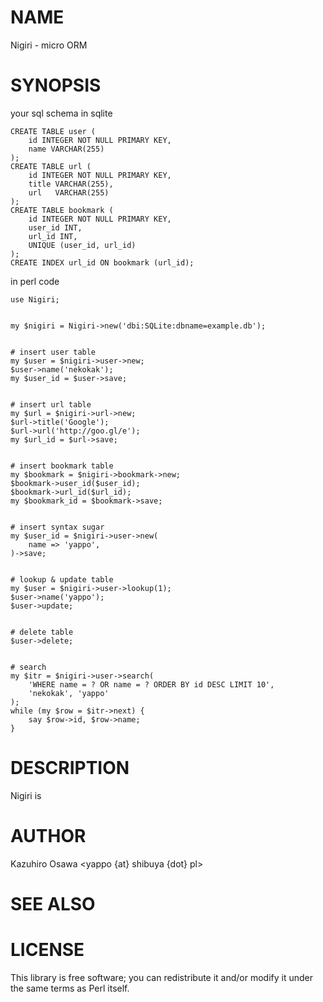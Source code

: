 # NAME

Nigiri - micro ORM

# SYNOPSIS

your sql schema in sqlite

    CREATE TABLE user (
        id INTEGER NOT NULL PRIMARY KEY,
        name VARCHAR(255)
    );
    CREATE TABLE url (
        id INTEGER NOT NULL PRIMARY KEY,
        title VARCHAR(255),
        url   VARCHAR(255)
    );
    CREATE TABLE bookmark (
        id INTEGER NOT NULL PRIMARY KEY,
        user_id INT,
        url_id INT,
        UNIQUE (user_id, url_id)
    );
    CREATE INDEX url_id ON bookmark (url_id);

in perl code

    use Nigiri;
    

    my $nigiri = Nigiri->new('dbi:SQLite:dbname=example.db');
    

    # insert user table
    my $user = $nigiri->user->new;
    $user->name('nekokak');
    my $user_id = $user->save;
    

    # insert url table
    my $url = $nigiri->url->new;
    $url->title('Google');
    $url->url('http://goo.gl/e');
    my $url_id = $url->save;
    

    # insert bookmark table
    my $bookmark = $nigiri->bookmark->new;
    $bookmark->user_id($user_id);
    $bookmark->url_id($url_id);
    my $bookmark_id = $bookmark->save;
    

    # insert syntax sugar
    my $user_id = $nigiri->user->new(
        name => 'yappo',
    )->save;
    

    # lookup & update table
    my $user = $nigiri->user->lookup(1);
    $user->name('yappo');
    $user->update;
    

    # delete table
    $user->delete;
    

    # search
    my $itr = $nigiri->user->search(
        'WHERE name = ? OR name = ? ORDER BY id DESC LIMIT 10',
        'nekokak', 'yappo'
    );
    while (my $row = $itr->next) {
        say $row->id, $row->name;
    }

# DESCRIPTION

Nigiri is

# AUTHOR

Kazuhiro Osawa <yappo {at} shibuya {dot} pl>

# SEE ALSO

# LICENSE

This library is free software; you can redistribute it and/or modify
it under the same terms as Perl itself.